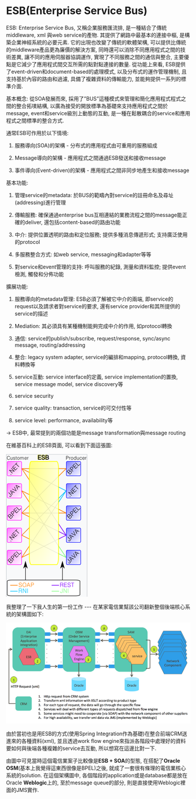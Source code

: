 # ESB\(Enterprise Service Bus\)

ESB: Enterprise Service Bus, 又稱企業服務匯流排, 是一種結合了傳統middleware, xml 與web service的產物. 其提供了網路中最基本的連接中樞, 是構築企業神經系統的必要元素. 它的出現也改變了傳統的軟體架構, 可以提供比傳統的middleware產品更為廉價的解決方案, 同時還可以消除不同應用程式之間的技術差異, 讓不同的應用伺服器協調運作, 實現了不同服務之間的通信與整合, 主要優點是它減少了應用程式間交互所需的點對點連接的數量. 從功能上來看, ESB提供了event-driven和document-based的處理模式, 以及分布式的運作管理機制, 且支持基於內容的路由和過濾, 具備了複雜資料的傳輸能力, 並能夠提供一系列的標準介面.

基本概念: 從SOA發展而來, 採用了”BUS”這種模式來管理和簡化應用程式程式之間的整合拓墣結構, 以廣為接受的開放標準為基礎來支持應用程式之間於message, event和service級別上動態的互動, 是一種在鬆散耦合的service和應用程式之間標準的整合方式.

通常ESB可作用於以下情境:

1. 服務導向\(SOA\)的架構 - 分布式的應用程式由可重用的服務組成

2. Message導向的架構 - 應用程式之間通過ESB發送和接收message

3. 事件導向\(Event-driven\)的架構 - 應用程式之間非同步地產生和接收message

基本功能:

1. 管理service的metadata: 於BUS的範疇內對service的註冊命名及尋址\(addressing\)進行管理

2. 傳輸服務: 確保通過enterprise bus互相連結的業務流程之間的message能正確的deliver, 還包括content-based的路由功能

3. 中介: 提供位置透明的路由和定位服務; 提供多種消息傳遞形式; 支持廣泛使用的protocol

4. 多服務整合方式: 如web service, messaging和adapter等等

5. 對service和event管理的支持: 呼叫服務的紀錄, 測量和資料監控; 提供event檢測, 觸發和分佈功能

擴展功能:

1. 服務導向的metadata管理: ESB必須了解被它中介的兩端, 即service的request以及請求者對service的要求, 還有service provider和其所提供的service的描述

2. Mediation: 其必須具有某種機制能夠完成中介的作用, 如protocol轉換

3. 通信: service的publish/subscribe, request/response, sync/async message, routing/addressing

4. 整合: legacy system adapter, service的編排和mapping, protocol轉換, 資料轉換等

5. service互動: service interface的定義, service implementation的置換, service message model, service discovery等

6. service security

7. service quality: transaction, service的可交付性等

8. service level: performance, availability等

-&gt; ESB中, 最常提到的兩個功能是message transformation與message routing  


在維基百科上的ESB頁面, 可以看到下面這張圖:

![](/assets/esb1.png)

我整理了一下我人生的第一份工作 --- 在某家電信業幫該公司翻新整個後端核心系統的架構圖如下:

![](/assets/ESB_SOA.png)

由於當初也是用ESB的方式\(使用Spring Integration作為基礎\)在整合前端CRM送進來的各種資料\(xml\), 並且透過work flow engine來指派各階段中處理好的資料要如何與後端各種複雜的service去互動, 所以想寫在這邊比對一下.

由圖中可見當時這個電信業案子比較像是**ESB + SOA**的型態, 在搭配了**Oracle OSM**\(基本上我覺得這東西很像是BPEL\)之後, 就成了一套很有條理的電信業核心系統的solution. 在這個架構圖中, 各個階段的application或是database都是放在Oracle **Weblogic**上的, 至於message queue的部分, 則是直接使用Weblogic裡面的JMS實作.

